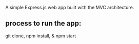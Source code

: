 A simple Express.js web app built with the MVC architecture.

process to run the app:
----------------------
git clone,
npm install, &
npm start

